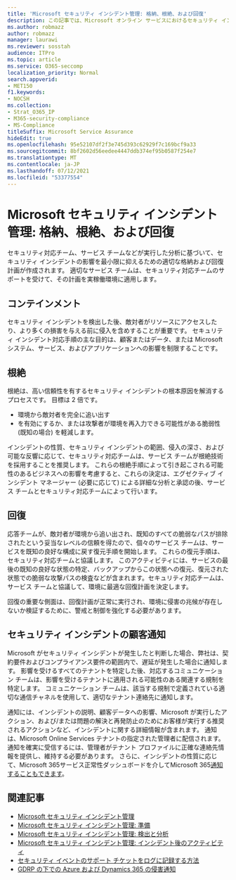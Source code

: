 ```yaml
---
title: 'Microsoft セキュリティ インシデント管理: 格納、根絶、および回復'
description: この記事では、Microsoft オンライン サービスにおけるセキュリティ インシデント管理の格納、根絶、および回復プロセスの概要について説明します。
ms.author: robmazz
author: robmazz
manager: laurawi
ms.reviewer: sosstah
audience: ITPro
ms.topic: article
ms.service: O365-seccomp
localization_priority: Normal
search.appverid:
- MET150
f1.keywords:
- NOCSH
ms.collection:
- Strat_O365_IP
- M365-security-compliance
- MS-Compliance
titleSuffix: Microsoft Service Assurance
hideEdit: true
ms.openlocfilehash: 95e52107df2f3e745d393c62929f7c169bcf9a33
ms.sourcegitcommit: 8bf2602d56eedee4447ddb374ef95b0587f254e7
ms.translationtype: MT
ms.contentlocale: ja-JP
ms.lasthandoff: 07/12/2021
ms.locfileid: "53377554"
---
```

# <a name="microsoft-security-incident-management-containment-eradication-and-recovery"></a>Microsoft セキュリティ インシデント管理: 格納、根絶、および回復

セキュリティ対応チーム、サービス チームなどが実行した分析に基づいて、セキュリティ インシデントの影響を最小限に抑えるための適切な格納および回復計画が作成されます。 適切なサービス チームは、セキュリティ対応チームのサポートを受けて、その計画を実稼働環境に適用します。

## <a name="containment"></a>コンテインメント

セキュリティ インシデントを検出した後、敵対者がリソースにアクセスしたり、より多くの損害を与える前に侵入を含めすることが重要です。 セキュリティ インシデント対応手順の主な目的は、顧客またはデータ、または Microsoft システム、サービス、およびアプリケーションへの影響を制限することです。

## <a name="eradication"></a>根絶

根絶は、高い信頼性を有するセキュリティ インシデントの根本原因を解消するプロセスです。 目標は 2 倍です。

- 環境から敵対者を完全に追い出す
- を有効にするか、または攻撃者が環境を再入力できる可能性がある脆弱性 (既知の場合) を軽減します。

インシデントの性質、セキュリティ インシデントの範囲、侵入の深さ、および可能な反響に応じて、セキュリティ対応チームは、サービス チームが根絶技術を採用することを推奨します。 これらの根絶手順によって引き起こされる可能性のあるビジネスへの影響を考慮すると、これらの決定は、エグゼクティブ インシデント マネージャー (必要に応じて) による詳細な分析と承認の後、サービス チームとセキュリティ対応チームによって行います。

## <a name="recovery"></a>回復

応答チームが、敵対者が環境から追い出され、既知のすべての脆弱なパスが排除されたという妥当なレベルの信頼を得たので、個々のサービス チームは、サービスを既知の良好な構成に戻す復元手順を開始します。 これらの復元手順は、セキュリティ対応チームと協議します。 このアクティビティには、サービスの最後の既知の良好な状態の特定、バックアップからこの状態への復元、復元された状態での脆弱な攻撃パスの検査などが含まれます。セキュリティ対応チームは、サービス チームと協議して、環境に最適な回復計画を決定します。

回復の重要な側面は、回復計画が正常に実行され、環境に侵害の兆候が存在しないか検証するために、警戒と制御を強化する必要があります。

## <a name="customer-notification-of-security-incident"></a>セキュリティ インシデントの顧客通知

Microsoft がセキュリティ インシデントが発生したと判断した場合、弊社は、契約要件およびコンプライアンス要件の範囲内で、遅延が発生した場合に通知します。 影響を受けるすべてのテナントを特定した後、対応するコミュニケーション チームは、影響を受けるテナントに適用される可能性のある関連する規制を特定します。 コミュニケーション チームは、該当する規制で定義されている適切な通信チャネルを使用して、適切なテナント連絡先に通知します。

通知には、インシデントの説明、顧客データへの影響、Microsoft が実行したアクション、および/または問題の解決と再発防止のためにお客様が実行する推奨されるアクションなど、インシデントに関する詳細情報が含まれます。 通知は、Microsoft Online Services テナントの指定された管理者に配信されます。 通知を確実に受信するには、管理者がテナント プロファイルに正確な連絡先情報を提供し、維持する必要があります。 さらに、インシデントの性質に応じて、Microsoft 365サービス正常性ダッシュボードを介してMicrosoft 365[通知することもできます](http://status.yammer.com/)。

## <a name="related-articles"></a>関連記事

- [Microsoft セキュリティ インシデント管理](assurance-security-incident-management.md)
- [Microsoft セキュリティ インシデント管理: 準備](assurance-sim-preparation.md)
- [Microsoft セキュリティ インシデント管理: 検出と分析](assurance-sim-detection-analysis.md)
- [Microsoft セキュリティ インシデント管理: インシデント後のアクティビティ](assurance-sim-post-incident-activity.md)
- [セキュリティ イベントのサポート チケットをログに記録する方法](/azure/security/fundamentals/event-support-ticket)
- [GDRP の下での Azure および Dynamics 365 の侵害通知](/compliance/regulatory/gdpr-breach-azure-dynamics)

